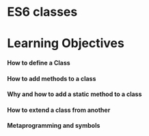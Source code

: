 # ES6 classes

# Learning Objectives

#### How to define a Class
#### How to add methods to a class
#### Why and how to add a static method to a class
#### How to extend a class from another
#### Metaprogramming and symbols
